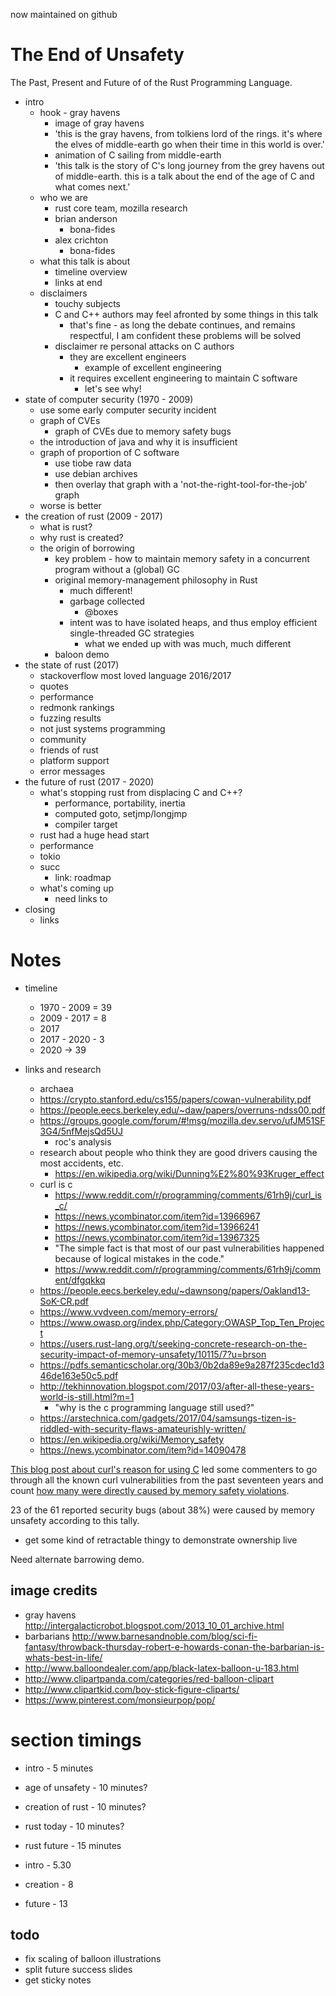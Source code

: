 now maintained on github

# The End of Unsafety

The Past, Present and Future of of the Rust Programming Language.

- intro
  - hook - gray havens
    - image of gray havens
    - 'this is the gray havens, from tolkiens lord of the rings. it's
      where the elves of middle-earth go when their time in this world
      is over.'
    - animation of C sailing from middle-earth
    - 'this talk is the story of C's long journey from the
      grey havens out of middle-earth. this is a talk about the end of
      the age of C and what comes next.'
  - who we are
    - rust core team, mozilla research
    - brian anderson
      - bona-fides
    - alex crichton
      - bona-fides
  - what this talk is about
    - timeline overview
    - links at end
  - disclaimers
    - touchy subjects
    - C and C++ authors may feel afronted by some things in this talk
      - that's fine - as long the debate continues, and remains
        respectful, I am confident these problems will be solved
    - disclaimer re personal attacks on C authors
      - they are excellent engineers
        - example of excellent engineering
      - it requires excellent engineering to maintain C software
        - let's see why!
- state of computer security (1970 - 2009)
  - use some early computer security incident
  - graph of CVEs
    - graph of CVEs due to memory safety bugs
  - the introduction of java and why it is insufficient
  - graph of proportion of C software
    - use tiobe raw data
    - use debian archives
    - then overlay that graph with a 'not-the-right-tool-for-the-job' graph
  - worse is better
- the creation of rust (2009 - 2017)
  - what is rust?
  - why rust is created?
  - the origin of borrowing
    - key problem - how to maintain memory safety in a concurrent
      program without a (global) GC
    - original memory-management philosophy in Rust
      - much different!
      - garbage collected
        - @boxes
      - intent was to have isolated heaps, and thus
        employ efficient single-threaded GC strategies
        - what we ended up with was much, much different
    - baloon demo
- the state of rust (2017)
  - stackoverflow most loved language 2016/2017
  - quotes
  - performance
  - redmonk rankings
  - fuzzing results
  - not just systems programming
  - community
  - friends of rust
  - platform support
  - error messages
- the future of rust (2017 - 2020)
  - what's stopping rust from displacing C and C++?
    - performance, portability, inertia
    - computed goto, setjmp/longjmp
    - compiler target
  - rust had a huge head start
  - performance
  - tokio
  - succ
    - link: roadmap
  - what's coming up
    - need links to
- closing
  - links

# Notes

- timeline
  - 1970 - 2009 = 39
  - 2009 - 2017 = 8
  - 2017
  - 2017 - 2020 - 3
  - 2020 -> 39

- links and research
  - archaea
  - https://crypto.stanford.edu/cs155/papers/cowan-vulnerability.pdf
  - https://people.eecs.berkeley.edu/~daw/papers/overruns-ndss00.pdf
  - https://groups.google.com/forum/#!msg/mozilla.dev.servo/ufJM51SF3G4/5nfMejsQd5UJ
    - roc's analysis
  - research about people who think they are good drivers causing the most accidents, etc.
    - https://en.wikipedia.org/wiki/Dunning%E2%80%93Kruger_effect
  - curl is c
    - https://www.reddit.com/r/programming/comments/61rh9j/curl_is_c/
    - https://news.ycombinator.com/item?id=13966967
    - https://news.ycombinator.com/item?id=13966241
    - https://news.ycombinator.com/item?id=13967325
    - "The simple fact is that most of our past vulnerabilities happened because of logical mistakes in the code."
    - https://www.reddit.com/r/programming/comments/61rh9j/comment/dfgqkkq
  - https://people.eecs.berkeley.edu/~dawnsong/papers/Oakland13-SoK-CR.pdf
  - https://www.vvdveen.com/memory-errors/
  - https://www.owasp.org/index.php/Category:OWASP_Top_Ten_Project
  - https://users.rust-lang.org/t/seeking-concrete-research-on-the-security-impact-of-memory-unsafety/10115/7?u=brson
  - https://pdfs.semanticscholar.org/30b3/0b2da89e9a287f235cdec1d346de163e50c5.pdf
  - http://tekhinnovation.blogspot.com/2017/03/after-all-these-years-world-is-still.html?m=1
    - "why is the c programming language still used?"
  - https://arstechnica.com/gadgets/2017/04/samsungs-tizen-is-riddled-with-security-flaws-amateurishly-written/
  - https://en.wikipedia.org/wiki/Memory_safety
  - https://news.ycombinator.com/item?id=14090478

[This blog post about curl's reason for using C][1] led some
commenters to go through all the known curl vulnerabilities from the
past seventeen years and count [how many were directly caused by
memory safety violations][2].

23 of the 61 reported security bugs (about 38%) were caused by memory
unsafety according to this tally.

[1]: https://daniel.haxx.se/blog/2017/03/27/curl-is-c/
[2]: https://www.reddit.com/r/programming/comments/61rh9j/curl_is_c/dfgvdw0/

- get some kind of retractable thingy to demonstrate ownership live

Need alternate barrowing demo.

## image credits

- gray havens http://intergalacticrobot.blogspot.com/2013_10_01_archive.html
- barbarians http://www.barnesandnoble.com/blog/sci-fi-fantasy/throwback-thursday-robert-e-howards-conan-the-barbarian-is-whats-best-in-life/
- http://www.balloondealer.com/app/black-latex-balloon-u-183.html
- http://www.clipartpanda.com/categories/red-balloon-clipart
- http://www.clipartkid.com/boy-stick-figure-cliparts/
- https://www.pinterest.com/monsieurpop/pop/

# section timings

- intro - 5 minutes
- age of unsafety - 10 minutes?
- creation of rust - 10 minutes?
- rust today - 10 minutes?
- rust future - 15 minutes

- intro - 5.30
- creation - 8
- future - 13

## todo

- fix scaling of balloon illustrations
- split future success slides
- get sticky notes
